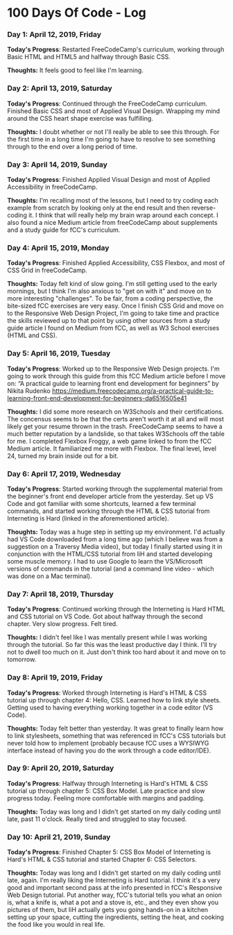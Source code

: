 # 100 Days Of Code - Log

### Day 1: April 12, 2019, Friday
<!-- ##### (delete me or comment me out) -->

**Today's Progress**: Restarted FreeCodeCamp's curriculum, working through Basic HTML and HTML5 and halfway through Basic CSS.

**Thoughts:** It feels good to feel like I'm learning.

### Day 2: April 13, 2019, Saturday

**Today's Progress**: Continued through the FreeCodeCamp curriculum. Finished Basic CSS and most of Applied Visual Design. Wrapping my mind around the CSS heart shape exercise was fulfilling.

**Thoughts:** I doubt whether or not I'll really be able to see this through. For the first time in a long time I'm going to have to resolve to see something through to the end over a long period of time.

### Day 3: April 14, 2019, Sunday

**Today's Progress**: Finished Applied Visual Design and most of Applied Accessibility in freeCodeCamp.

**Thoughts:** I'm recalling most of the lessons, but I need to try coding each example from scratch by looking only at the end result and then reverse-coding it. I think that will really help my brain wrap around each concept. I also found a nice Medium article from freeCodeCamp about supplements and a study guide for fCC's curriculum. 

### Day 4: April 15, 2019, Monday

**Today's Progress**: Finished Applied Accessibility, CSS Flexbox, and most of CSS Grid in freeCodeCamp.

**Thoughts:** Today felt kind of slow going. I'm still getting used to the early mornings, but I think I'm also anxious to "get on with it" and move on to more interesting "challenges". To be fair, from a coding perspective, the bite-sized fCC exercises are very easy. Once I finish CSS Grid and move on to the Responsive Web Design Project, I'm going to take time and practice the skills reviewed up to that point by using other sources from a study guide article I found on Medium from fCC, as well as W3 School exercises (HTML and CSS).

### Day 5: April 16, 2019, Tuesday

**Today's Progress**: Worked up to the Responsive Web Design projects. I'm going to work through this guide from this fCC Medium article before I move on: “A practical guide to learning front end development for beginners” by Nikita Rudenko https://medium.freecodecamp.org/a-practical-guide-to-learning-front-end-development-for-beginners-da6516505e41

**Thoughts:** I did some more research on W3Schools and their certifications. The concensus seems to be that the certs aren't worth it at all and will most likely get your resume thrown in the trash. FreeCodeCamp seems to have a much better reputation by a landslide, so that takes W3Schools off the table for me. I completed Flexbox Froggy, a web game linked to from the fCC Medium article. It familiarized me more with Flexbox. The final level, level 24, turned my brain inside out for a bit.

### Day 6: April 17, 2019, Wednesday

**Today's Progress**: Started working through the supplemental material from the beginner's front end developer article from the yesterday. Set up VS Code and got familiar with some shortcuts, learned a few terminal commands, and started working through the HTML & CSS tutorial from Interneting is Hard (linked in the aforementioned article).

**Thoughts:** Today was a huge step in setting up my environment. I'd actually had VS Code downloaded from a long time ago (which I believe was from a suggestion on a Traversy Media video), but today I finally started using it in conjunction with the HTML/CSS tutorial from IiH and started developing some muscle memory. I had to use Google to learn the VS/Microsoft versions of commands in the tutorial (and a command line video - which was done on a Mac terminal).

### Day 7: April 18, 2019, Thursday

**Today's Progress**: Continued working through the Interneting is Hard HTML and CSS tutorial on VS Code. Got about halfway through the second chapter. Very slow progress. Felt tired.

**Thoughts:** I didn't feel like I was mentally present while I was working through the tutorial. So far this was the least productive day I think. I'll try not to dwell too much on it. Just don't think too hard about it and move on to tomorrow.

### Day 8: April 19, 2019, Friday

**Today's Progress**: Worked through Interneting is Hard's HTML & CSS tutorial up through chapter 4: Hello, CSS. Learned how to link style sheets. Getting used to having everything working together in a code editor (VS Code).

**Thoughts:** Today felt better than yesterday. It was great to finally learn how to link stylesheets, something that was referenced in fCC's CSS tutorials but never told how to implement (probably because fCC uses a WYSIWYG interface instead of having you do the work through a code editor/IDE).

### Day 9: April 20, 2019, Saturday

**Today's Progress**: Halfway through Interneting is Hard's HTML & CSS tutorial up through chapter 5: CSS Box Model. Late practice and slow progress today. Feeling more comfortable with margins and padding.

**Thoughts:** Today was long and I didn't get started on my daily coding until late, past 11 o'clock. Really tired and struggled to stay focused.

### Day 10: April 21, 2019, Sunday

**Today's Progress**: Finished Chapter 5: CSS Box Model of Interneting is Hard's HTML & CSS tutorial and started Chapter 6: CSS Selectors.

**Thoughts:** Today was long and I didn't get started on my daily coding until late, again. I'm really liking the Interneting is Hard tutorial. I think it's a very good and important second pass at the info presented in fCC's Responsive Web Design tutorial. Put another way, fCC's tutorial tells you what an onion is, what a knife is, what a pot and a stove is, etc., and they even show you pictures of them, but IiH actually gets you going hands-on in a kitchen setting up your space, cutting the ingredients, setting the heat, and cooking the food like you would in real life.

<!-- **Link to work:** [Calculator App](http://www.example.com) -->

<!-- ### Day 1: June 27, Monday

**Today's Progress**: I've gone through many exercises on FreeCodeCamp.

**Thoughts** I've recently started coding, and it's a great feeling when I finally solve an algorithm challenge after a lot of attempts and hours spent.

**Link(s) to work**
1. [Find the Longest Word in a String](https://www.freecodecamp.com/challenges/find-the-longest-word-in-a-string)
2. [Title Case a Sentence](https://www.freecodecamp.com/challenges/title-case-a-sentence) -->
